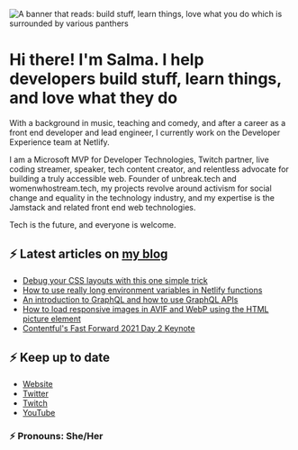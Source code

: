 ![A banner that reads: build stuff, learn things, love what you do which is surrounded by various panthers](https://static-cdn.jtvnw.net/jtv_user_pictures/team-theclaw-banner_image-b35a075e7b424e7bb4f666f881be0244-640x125.png)

# Hi there! I'm Salma. I help developers build stuff, learn things, and love what they do

With a background in music, teaching and comedy, and after a career as a front end developer and lead engineer, I currently work on the Developer Experience team at Netlify.

I am a Microsoft MVP for Developer Technologies, Twitch partner, live coding streamer, speaker, tech content creator, and relentless advocate for building a truly accessible web. Founder of unbreak.tech and womenwhostream.tech, my projects revolve around activism for social change and equality in the technology industry, and my expertise is the Jamstack and related front end web technologies.

Tech is the future, and everyone is welcome.

## ⚡️ Latest articles on [my blog](https://whitep4nth3r.com)

<!-- BLOG-POST-LIST:START -->
- [Debug your CSS layouts with this one simple trick](https://whitep4nth3r.com/blog/debug-css-layouts)
- [How to use really long environment variables in Netlify functions](https://whitep4nth3r.com/blog/how-to-use-really-long-environment-variables-in-netlify-functions)
- [An introduction to GraphQL and how to use GraphQL APIs](https://whitep4nth3r.com/blog/what-is-graphql)
- [How to load responsive images in AVIF and WebP using the HTML picture element](https://whitep4nth3r.com/blog/how-to-load-responsive-images-in-avif-and-webp-using-html-picture-element)
- [Contentful&#39;s Fast Forward 2021 Day 2 Keynote](https://whitep4nth3r.com/talks/contentful-fast-forward-2021-day-2-keynote)
<!-- BLOG-POST-LIST:END -->

## ⚡️ Keep up to date

- [Website](https://whitep4nth3r.com/?utm_source=github)
- [Twitter](https://twitter.com/whitep4nth3r)
- [Twitch](https://twitch.tv/whitep4nth3r)
- [YouTube](https://www.youtube.com/channel/UCiGFO97qgxZEbbg43mZSeyg)

### ⚡️ Pronouns: She/Her
